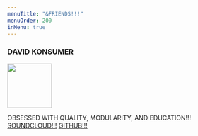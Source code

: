 ```yaml
---
menuTitle: "&FRIENDS!!!"
menuOrder: 200
inMenu: true
---
```


### DAVID KONSUMER

<img src="https://avatars0.githubusercontent.com/u/83857?s=100&v=4" style="width: 100px!important" />

OBSESSED WITH QUALITY, MODULARITY, AND EDUCATION!!!
[SOUNDCLOUD!!!](http://www.soundcloud.com/deadkonsumer) [GITHUB!!!](http://github.com/konsumer)
